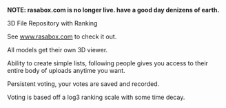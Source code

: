 <b>NOTE: rasabox.com is no longer live. have a good day denizens of earth.</b>

3D File Repository with Ranking

See www.rasabox.com to check it out.

All models get their own 3D viewer.

Ability to create simple lists, following people gives you access to their entire body of uploads anytime you want.

Persistent voting, your votes are saved and recorded.

Voting is based off a log3 ranking scale with some time decay.

